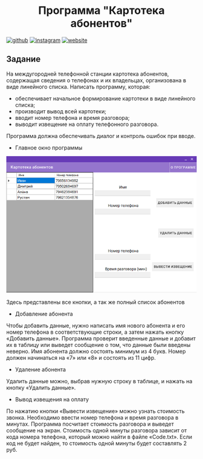 <h1 align="center">Программа "Картотека абонентов"</h1>

[<img src='https://cdn.jsdelivr.net/npm/simple-icons@3.0.1/icons/github.svg' alt='github' height='40'>](https://github.com/sizze1veG)  [<img src='https://cdn.jsdelivr.net/npm/simple-icons@3.0.1/icons/instagram.svg' alt='instagram' height='40'>](https://www.instagram.com/sizze1veG/)  [<img src='https://cdn.jsdelivr.net/npm/simple-icons@3.0.1/icons/icloud.svg' alt='website' height='40'>](https://vk.com/sizze1veg)  

<h2>Задание</h2>
На междугородней телефонной станции картотека абонентов, содержащая сведения о телефонах и их владельцах, организована в виде линейного списка. Написать программу, которая:

- обеспечивает начальное формирование картотеки в виде линейного списка;
- производит вывод всей картотеки;
- вводит номер телефона и время разговора;
- выводит извещение на оплату телефонного разговора.

Программа должна обеспечивать диалог и контроль ошибок при вводе.

- Главное окно программы
<picture>
  <img src="https://github.com/sizze1veG/PhoneNumbers/blob/main/screenshots/Screenshot_1.png">
</picture>

Здесь представлены все кнопки, а так же полный список абонентов

- Добавление абонента

Чтобы добавить данные, нужно написать имя нового абонента и его номер телефона в соответствующие строки, 
а затем нажать кнопку «Добавить данные». Программа проверит введенные данные и добавит их в таблицу или выведет сообщение о том, 
что данные были введены неверно. Имя абонента должно состоять минимум из 4 букв. Номер должен начинаться на «7» или «8» и состоять из 11 цифр.

- Удаление абонента

Удалить данные можно, выбрав нужную строку в таблице, и нажать на кнопку «Удалить данные».

- Вывод извещения на оплату

По нажатию кнопки «Вывести извещение» можно узнать стоимость звонка. Необходимо ввести номер телефона и время разговора в минутах. 
Программа посчитает стоимость разговора и выведет сообщение на экран. Стоимость одной минуты разговора зависит от кода номера телефона, 
который можно найти в файле «Code.txt». Если код не будет найден, то стоимость одной минуты будет составлять 2 руб.
